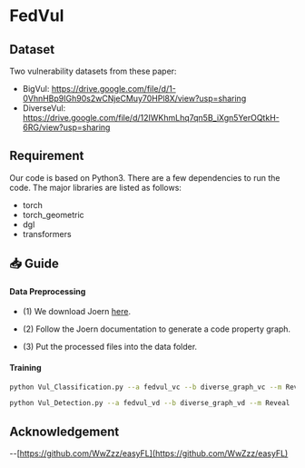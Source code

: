 # FedVul

## Dataset
Two vulnerability datasets from these paper: 
* BigVul: <https://drive.google.com/file/d/1-0VhnHBp9IGh90s2wCNjeCMuy70HPl8X/view?usp=sharing>
* DiverseVul: <https://drive.google.com/file/d/12IWKhmLhq7qn5B_iXgn5YerOQtkH-6RG/view?usp=sharing>


## Requirement
Our code is based on Python3. There are a few dependencies to run the code. The major libraries are listed as follows:
* torch
* torch_geometric
* dgl
* transformers

## 📥 Guide

#### Data Preprocessing


- (1) We download Joern [here](https://github.com/joernio/joern). 

- (2) Follow the Joern documentation to generate a code property graph.
  
- (3) Put the processed files into the data folder.

#### Training

```bash
python Vul_Classification.py --a fedvul_vc --b diverse_graph_vc --m Reveal
```

```bash
python Vul_Detection.py --a fedvul_vd --b diverse_graph_vd --m Reveal
```

## Acknowledgement
--[https://github.com/WwZzz/easyFL](https://github.com/WwZzz/easyFL)


